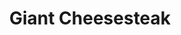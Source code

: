 ---
pid: llp109
title: Giant Cheesesteak
location_transcription: on top of the Comcast Building
coordinates: "[-75.1706849, 39.954703]"
zipcode: '19106'
gen_neighborhood: Center City
neighborhood: Society Hill,Old City
outside_phl: 
age: '11'
age_range: 6-13
instagram: 
image_file_name: llp_109.jpg
proposal_transcription: It is a giant sandwich.  It symbolizes a giant cheese steak
  originally from Philly.  On top of the Comcast Building.
topic: Food
topic_summary: 0, 0
type: Infrastructure,Space,Sculpture Statue,Projection
keywords_other: 
credit: Jonah
image_labels: 
twitter: 
facebook: 
permalink: "/monuments/llp109/"
layout: item-page
---